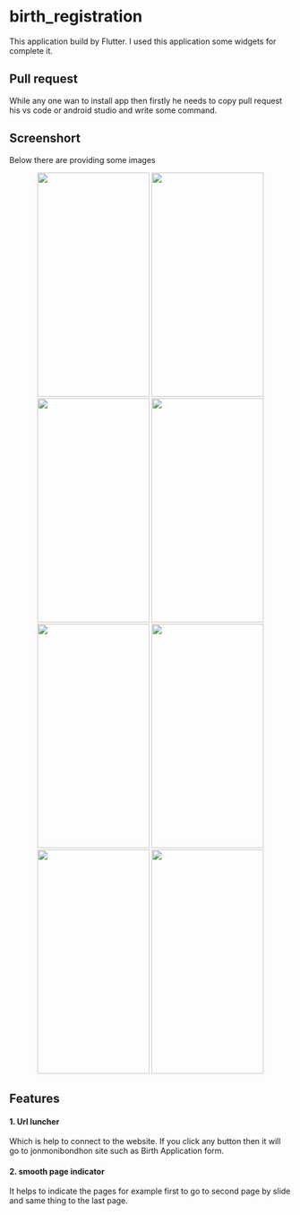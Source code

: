 # birth_registration

This application build by Flutter. I used this application some widgets for complete it.

## Pull request

While any one wan to install app then firstly he needs to copy pull request his vs code or android studio and write some command.

  

## Screenshort

Below there are providing some images
<p align = "center">
<img src="https://github.com/RakibullHasanOvi/Birth_App_Bangladesh/assets/63429557/1b39879b-7067-47c4-b193-580a61b9b59f" width="200" height="400" />
<img src="https://github.com/RakibullHasanOvi/Birth_App_Bangladesh/assets/63429557/47ac8eb8-0c30-4430-885e-0b65980f249f.png" width ="200" height="400"/>
<img src="https://github.com/RakibullHasanOvi/Birth_App_Bangladesh/assets/63429557/920756e9-7d04-4bdd-b8d2-28d32bac39b1.png" width ="200" height="400"/>
<img src="https://github.com/RakibullHasanOvi/Birth_App_Bangladesh/assets/63429557/57f87906-b167-4584-8cf0-d76bc604e7dc.png" width ="200" height="400"/>
<img src="https://github.com/RakibullHasanOvi/Birth_App_Bangladesh/assets/63429557/bf509cfc-4392-4a14-a8cf-a8eb7777cd87.png" width ="200" height="400"/>
<img src="https://github.com/RakibullHasanOvi/Birth_App_Bangladesh/assets/63429557/9b34483f-f40d-4360-8336-3ffa42fe3da1.png" width ="200" height="400"/>
<img src="https://github.com/RakibullHasanOvi/Birth_App_Bangladesh/assets/63429557/191d9c5b-992f-4dc3-9541-e0cda609a849.png" width ="200" height="400"/>
<img src="https://github.com/RakibullHasanOvi/Birth_App_Bangladesh/assets/63429557/a38a29a9-6b5b-4354-b95e-5ea69c351290.png" width ="200" height="400"/>
</p>

## Features

 #### 1. Url luncher
 Which is help to connect to the website. If you click any button then it will go to jonmonibondhon site such as Birth Application form.
 #### 2. smooth page indicator
 It helps to indicate the pages for example first to go to second page by slide and same thing to the last page.
 

